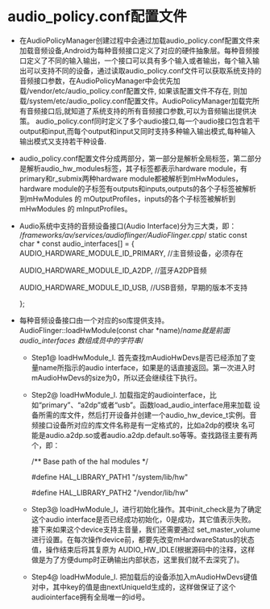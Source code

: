 # audio_policy.conf配置文件
- 在AudioPolicyManager创建过程中会通过加载audio_policy.conf配置文件来加载音频设备,Android为每种音频接口定义了对应的硬件抽象层。每种音频接口定义了不同的输入输出，一个接口可以具有多个输入或者输出，每个输入输出可以支持不同的设备，通过读取audio_policy.conf文件可以获取系统支持的音频接口参数，在AudioPolicyManager中会优先加载/vendor/etc/audio_policy.conf配置文件, 如果该配置文件不存在, 则加载/system/etc/audio_policy.conf配置文件。AudioPolicyManager加载完所有音频接口后,就知道了系统支持的所有音频接口参数,可以为音频输出提供决策。
audio_policy.conf同时定义了多个audio接口,每一个audio接口包含若干output和input,而每个output和input又同时支持多种输入输出模式,每种输入输出模式又支持若干种设备. 
- audio_policy.conf配置文件分成两部分，第一部分是解析全局标签，第二部分是解析audio_hw_modules标签，其子标签都表示hardware module，有primary和r_submix两种hardware module都被解析到mHwModules，hardware module的子标签有outputs和inputs,outputs的各个子标签被解析到mHwModules 的 mOutputProfiles，inputs的各个子标签被解析到mHwModules 的 mInputProfiles。
- Audio系统中支持的音频设备接口(Audio Interface)分为三大类，即：
/*frameworks/av/services/audioflinger/AudioFlinger.cpp*/
static const char * const audio_interfaces[] = {
   AUDIO_HARDWARE_MODULE_ID_PRIMARY, //主音频设备，必须存在
   
   AUDIO_HARDWARE_MODULE_ID_A2DP, //蓝牙A2DP音频
   
   AUDIO_HARDWARE_MODULE_ID_USB, //USB音频，早期的版本不支持
   
   };

- 每种音频设备接口由一个对应的so库提供支持。AudioFlinger::loadHwModule(const char *name)/*name就是前面audio_interfaces 数组成员中的字符串*/
  - Step1@ loadHwModule_l. 首先查找mAudioHwDevs是否已经添加了变量name所指示的audio interface，如果是的话直接返回。第一次进入时mAudioHwDevs的size为0，所以还会继续往下执行。
  - Step2@ loadHwModule_l. 加载指定的audiointerface，比如“primary”、“a2dp”或者“usb”。函数load_audio_interface用来加载 设备所需的库文件，然后打开设备并创建一个audio_hw_device_t实例。音频接口设备所对应的库文件名称是有一定格式的，比如a2dp的模块 名可能是audio.a2dp.so或者audio.a2dp.default.so等等。查找路径主要有两个，即：
  
      /** Base path of the hal modules */
  
      #define HAL_LIBRARY_PATH1 "/system/lib/hw"
  
      #define HAL_LIBRARY_PATH2 "/vendor/lib/hw"
  - Step3@ loadHwModule_l，进行初始化操作。其中init_check是为了确定这个audio interface是否已经成功初始化，0是成功，其它值表示失败。接下来如果这个device支持主音量，我们还需要通过 set_master_volume进行设置。在每次操作device前，都要先改变mHardwareStatus的状态值，操作结束后将其复原为 AUDIO_HW_IDLE(根据源码中的注释，这样做是为了方便dump时正确输出内部状态，这里我们就不去深究了)。
  - Step4@ loadHwModule_l. 把加载后的设备添加入mAudioHwDevs键值对中，其中key的值是由nextUniqueId生成的，这样做保证了这个audiointerface拥有全局唯一的id号。

